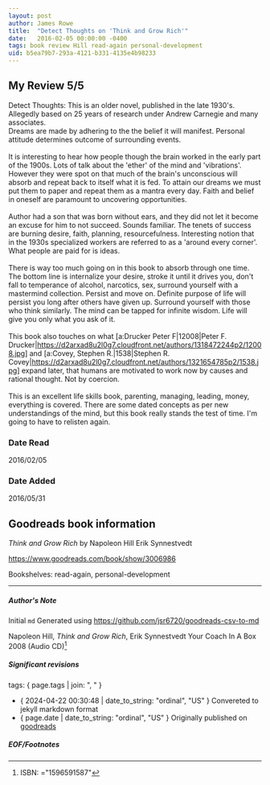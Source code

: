 ```yaml
---
layout: post
author: James Rowe
title:  "Detect Thoughts on 'Think and Grow Rich'"
date:   2016-02-05 00:00:00 -0400
tags: book review Hill read-again personal-development
uid: b5ea79b7-293a-4121-b331-4135e4b98233
---
```


<!-- highly dependent on how you personally use jekyll templates, and how you want this to show up -->

## My Review 5/5

Detect Thoughts: This is an older novel, published in the late 1930's. Allegedly based on 25 years of research under Andrew Carnegie and many associates.<br/>Dreams are made by adhering to the the belief it will manifest. Personal attitude determines outcome of surrounding events.<br/><br/>It is interesting to hear how people though the brain worked in the early part of the 1900s. Lots of talk about the 'ether' of the mind and 'vibrations'. However they were spot on that much of the brain's unconscious will absorb and repeat back to itself what it is fed. To attain our dreams we must put them to paper and repeat them as a mantra every day. Faith and belief in oneself are paramount to uncovering opportunities.<br/><br/>Author had a son that was born without ears, and they did not let it become an excuse for him to not succeed. Sounds familiar. The tenets of success are burning desire, faith, planning, resourcefulness. Interesting notion that in the 1930s specialized workers are referred to as a 'around every corner'. What people are paid for is ideas.<br/><br/>There is way too much going on in this book to absorb through one time. The bottom line is internalize your desire, stroke it until it drives you, don't fall to temperance of alcohol, narcotics, sex, surround yourself with a mastermind collection. Persist and move on. Definite purpose of life will persist you long after others have given up. Surround yourself with those who think similarly. The mind can be tapped for infinite wisdom. Life will give you only what you ask of it.<br/><br/>This book also touches on what [a:Drucker Peter F|12008|Peter F. Drucker|https://d2arxad8u2l0g7.cloudfront.net/authors/1318472244p2/12008.jpg] and [a:Covey, Stephen R.|1538|Stephen R. Covey|https://d2arxad8u2l0g7.cloudfront.net/authors/1321654785p2/1538.jpg] expand later, that humans are motivated to work now by causes and rational thought. Not by coercion.<br/><br/>This is an excellent life skills book, parenting, managing, leading, money, everything is covered. There are some dated concepts as per new understandings of the mind, but this book really stands the test of time. I'm going to have to relisten again.

### Date Read
2016/02/05

### Date Added
2016/05/31

## Goodreads book information

*Think and Grow Rich* by Napoleon Hill
Erik Synnestvedt

https://www.goodreads.com/book/show/3006986

Bookshelves: read-again, personal-development

---

##### Author's Note

Initial `md` Generated using https://github.com/jsr6720/goodreads-csv-to-md

Napoleon Hill, *Think and Grow Rich*, Erik Synnestvedt Your Coach In A Box 2008 (Audio CD)[^1]

##### Significant revisions

tags: { page.tags | join: ", " } <!-- todo move this somewhere -->

- { 2024-04-22 00:30:48 | date_to_string: "ordinal", "US" } Convereted to jekyll markdown format 
- { page.date | date_to_string: "ordinal", "US" } Originally published on [goodreads](https://www.goodreads.com)

##### EOF/Footnotes

[^1]: ISBN: ="1596591587"